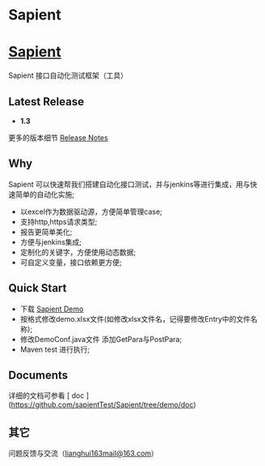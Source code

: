 Sapient
========

# [Sapient](https://github.com/sapientTest/Sapient)

Sapient 接口自动化测试框架（工具）

## Latest Release
* __1.3__

更多的版本细节 [Release Notes](sapient-doc/ReleaseNotes.md)

## Why
Sapient 可以快速帮我们搭建自动化接口测试，并与jenkins等进行集成，用与快速简单的自动化实施;
* 以excel作为数据驱动源，方便简单管理case;
* 支持http,https请求类型;
* 报告更简单美化;
* 方便与jenkins集成;
* 定制化的关键字，方便使用动态数据;
* 可自定义变量，接口依赖更方便;

## Quick Start
* 下载 [Sapient Demo](https://github.com/sapientTest/Sapient/tree/demo)
* 按格式修改demo.xlsx文件(如修改xlsx文件名，记得要修改Entry中的文件名称);
* 修改DemoConf.java文件 添加GetPara与PostPara;
* Maven test 进行执行;

## Documents
详细的文档可参看 [ doc ] (https://github.com/sapientTest/Sapient/tree/demo/doc)

## 其它
问题反馈与交流（lianghui163mail@163.com）